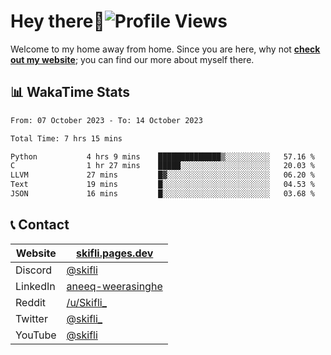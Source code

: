 # Hey there:wave:![Profile Views](https://komarev.com/ghpvc/?username=skifli)

Welcome to my home away from home. Since you are here, why not [**check out my website**](https://skifli.pages.dev); you can find our more about myself there.

## 📊 WakaTime Stats

<!--START_SECTION:waka-->

```txt
From: 07 October 2023 - To: 14 October 2023

Total Time: 7 hrs 15 mins

Python           4 hrs 9 mins    ██████████████▒░░░░░░░░░░   57.16 %
C                1 hr 27 mins    █████░░░░░░░░░░░░░░░░░░░░   20.03 %
LLVM             27 mins         █▓░░░░░░░░░░░░░░░░░░░░░░░   06.20 %
Text             19 mins         █░░░░░░░░░░░░░░░░░░░░░░░░   04.53 %
JSON             16 mins         █░░░░░░░░░░░░░░░░░░░░░░░░   03.68 %
```

<!--END_SECTION:waka-->

## 📞 Contact

| Website  | [skifli.pages.dev](https://skifli.pages.dev)                       |
|----------|--------------------------------------------------------------------|
| Discord  | [@skifli](https://discord.com/users/1072069875993956372)           |
| LinkedIn | [aneeq-weerasinghe](https://www.linkedin.com/in/aneeq-weerasinghe) |
| Reddit   | [/u/Skifli_](https://www.reddit.com/user/skifli_)                  |
| Twitter  | [@skifli_](https://twitter.com/@skifli_)                           |
| YouTube  | [@skifli](https://www.youtube.com/channel/@skifli)                 |
